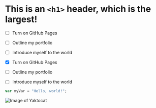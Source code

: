 # This is an `<h1>` header, which is the largest!

- [ ] Turn on GitHub Pages
- [ ] Outline my portfolio
- [ ] Introduce myself to the world

- [x] Turn on GitHub Pages
- [ ] Outline my portfolio
- [ ] Introduce myself to the world

``` javascript
var myVar = "Hello, world!";
```


![Image of Yaktocat](https://octodex.github.com/images/yaktocat.png)
